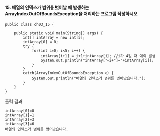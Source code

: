 #### 15. 배열의 인덱스가 범위를 벗어날 때 발생하는 ArrayIndexOutOfBoundsException을 처리하는 프로그램 작성하시오
```
public class ch03_15 {

	public static void main(String[] args) {
		int[] intArray = new int[5];
		intArray[0] = 0;
		try {
			for(int i=0; i<5; i++) {
				intArray[i+1] = i+1+intArray[i]; //i가 4일 때 예외 발생
				System.out.println("intArray["+i+"]="+intArray[i]);
			}
		}
		catch(ArrayIndexOutOfBoundsException e) {
			System.out.println("배열의 인덱스가 범위를 벗어났습니다.");
		}
	}
}
```
출력 결과
```
intArray[0]=0
intArray[1]=1
intArray[2]=3
intArray[3]=6
배열의 인덱스가 범위를 벗어났습니다.
```

